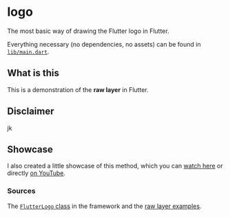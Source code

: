 # logo

The most basic way of drawing the Flutter logo in Flutter.

Everything necessary (no dependencies, no assets) can be found in [`lib/main.dart`](https://github.com/creativecreatorormaybenot/logo/blob/master/lib/main.dart).

## What is this

This is a demonstration of the **raw layer** in Flutter.

## Disclaimer

jk

## Showcase

I also created a little showcase of this method, which you can [watch here](https://twitter.com/creativemaybeno/status/1231998986086645761?s=20) or directly [on YouTube](https://youtu.be/AzXazch8AaI).

### Sources

The [`FlutterLogo` class](https://api.flutter.dev/flutter/material/FlutterLogo-class.html) in the framework and the [raw layer examples](https://github.com/flutter/flutter/tree/master/examples/layers/raw).

